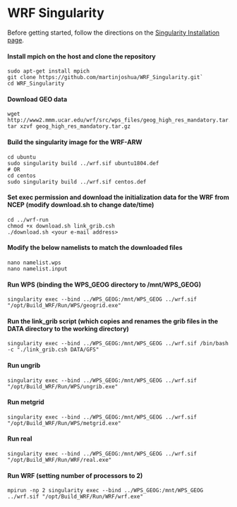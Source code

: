 # WRF Singularity

Before getting started, follow the directions on the [Singularity Installation page](https://sylabs.io/guides/3.5/user-guide/installation.html).


#### Install mpich on the host and clone the repository

```
sudo apt-get install mpich
git clone https://github.com/martinjoshua/WRF_Singularity.git`
cd WRF_Singularity
```

#### Download GEO data

```
wget http://www2.mmm.ucar.edu/wrf/src/wps_files/geog_high_res_mandatory.tar.gz
tar xzvf geog_high_res_mandatory.tar.gz
```

#### Build the singularity image for the WRF-ARW

```
cd ubuntu
sudo singularity build ../wrf.sif ubuntu1804.def
# OR
cd centos
sudo singularity build ../wrf.sif centos.def
```

#### Set exec permission and download the initialization data for the WRF from NCEP (modify download.sh to change date/time)

```
cd ../wrf-run
chmod +x download.sh link_grib.csh
./download.sh <your e-mail address>
```

#### Modify the below namelists to match the downloaded files

```
nano namelist.wps
nano namelist.input
```

#### Run WPS (binding the WPS_GEOG directory to /mnt/WPS_GEOG)

```
singularity exec --bind ../WPS_GEOG:/mnt/WPS_GEOG ../wrf.sif "/opt/Build_WRF/Run/WPS/geogrid.exe"
```

#### Run the link_grib script (which copies and renames the grib files in the DATA directory to the working directory)

```
singularity exec --bind ../WPS_GEOG:/mnt/WPS_GEOG ../wrf.sif /bin/bash -c "./link_grib.csh DATA/GFS"
```

#### Run ungrib

```
singularity exec --bind ../WPS_GEOG:/mnt/WPS_GEOG ../wrf.sif "/opt/Build_WRF/Run/WPS/ungrib.exe"
```

#### Run metgrid

```
singularity exec --bind ../WPS_GEOG:/mnt/WPS_GEOG ../wrf.sif "/opt/Build_WRF/Run/WPS/metgrid.exe"
```

#### Run real

```
singularity exec --bind ../WPS_GEOG:/mnt/WPS_GEOG ../wrf.sif "/opt/Build_WRF/Run/WRF/real.exe"
```

#### Run WRF (setting number of processors to 2)

```
mpirun -np 2 singularity exec --bind ../WPS_GEOG:/mnt/WPS_GEOG ../wrf.sif "/opt/Build_WRF/Run/WRF/wrf.exe"
```
